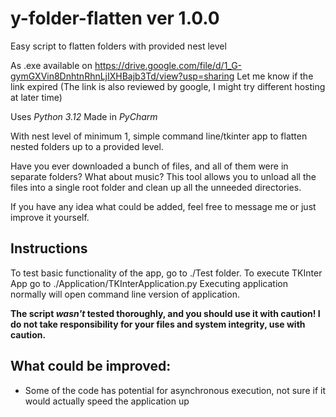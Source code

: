 <!--
{
  "meta":
  {
    "type": "PCSoftware",
    "ready": true,
    "version": "1.0.0",
    "main":
    [
      "Python",
      "GUI"
    ],
    "tags":
    [
      "TKInter", 
      "UnitTests"
    ],
    "satisfaction": "5",
    "difficulty": "3",
    "challenge": "2",
    "complexity": "2"
  }
}
-->


# y-folder-flatten ver 1.0.0

Easy script to flatten folders with provided nest level 

As .exe available on https://drive.google.com/file/d/1_G-gymGXVin8DnhtnRhnLjIXHBajb3Td/view?usp=sharing
Let me know if the link expired (The link is also reviewed by google, I might try different hosting at later time)

Uses *Python 3.12*
Made in *PyCharm*

With nest level of minimum 1, simple command line/tkinter app to flatten nested folders up to a provided level.

Have you ever downloaded a bunch of files, and all of them were in separate folders? What about music? This tool allows 
you to unload all the files into a single root folder and clean up all the unneeded directories. 

If you have any idea what could be added, feel free to message me or just improve it yourself.

## Instructions

To test basic functionality of the app, go to ./Test folder.
To execute TKInter App go to ./Application/TKInterApplication.py
Executing application normally will open command line version of application.

**The script ***wasn't*** tested thoroughly, and you should use it with caution! I do not take responsibility for your files and system integrity, use with caution.**

## What could be improved:
- Some of the code has potential for asynchronous execution, not sure if it would actually speed the application up